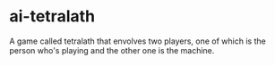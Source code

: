 # ai-tetralath
A game called tetralath that envolves two players, one of which is the person who's playing and the other one is the machine.
